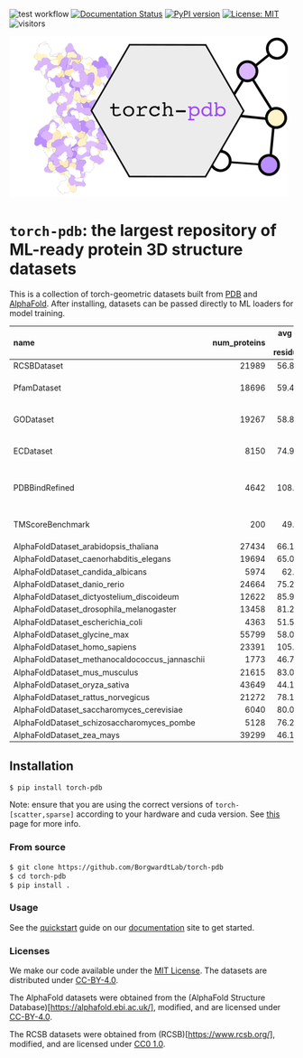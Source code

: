 [pypi-img]: https://img.shields.io/pypi/v/torch-pdb

[pypi-url]: https://pypi.org/project/torch-pdb

![test workflow](https://github.com/BorgwardtLab/torch-pdb/actions/workflows/build.yml/badge.svg)
[![Documentation Status](https://readthedocs.org/projects/torch-pdb/badge/?version=latest)](https://torch-pdb.readthedocs.io/en/latest/?badge=latest)
[![PyPI version][pypi-img]][pypi-url]
[![License: MIT](https://img.shields.io/badge/License-MIT-yellow.svg)](https://raw.githubusercontent.com/BorgwardtLab/torch-pdb/main/LICENSE)
![visitors](https://visitor-badge.glitch.me/badge?page_id=BorgwardtLab.torch-pdb)


![](images/torch-pdb.png)

# `torch-pdb`: the largest repository of ML-ready protein 3D structure datasets

This is a collection of torch-geometric datasets built from [PDB](https://www.rcsb.org/) and [AlphaFold](https://alphafold.ebi.ac.uk/).
After installing, datasets can be passed directly to ML loaders for model training.


| name                                           |   num_proteins |   avg size (# residues) | property                                | values      | type                      |
|:-----------------------------------------------|---------------:|------------------------:|:----------------------------------------|:------------|:--------------------------|
| RCSBDataset                                    |          21989 |                 56.8898 | -                                     | -         | -                       |
| PfamDataset                                    |          18696 |                 59.4297 | Protein Family (Pfam)                   | 5215 (root) | Categorical, Hierarchical |
| GODataset                                      |          19267 |                 58.8485 | Gene Ontology (GO)                      | 101 (root)  | Categorical, Hierarchical |
| ECDataset                                      |           8150 |                 74.9618 | Enzyme Classification (`EC`)            | 2173        | Categorical               |
| PDBBindRefined                                 |           4642 |                108.806  | Small Mol. Binding Site (residue-level) | 2           | Binary                    |
| TMScoreBenchmark                               |            200 |                 49.458  | TM Score                                | [0-1]       | Real-valued, Pairwise     |
| AlphaFoldDataset_arabidopsis_thaliana          |          27434 |                 66.1312 | -                                     | -         | -                       |
| AlphaFoldDataset_caenorhabditis_elegans        |          19694 |                 65.0678 | -                                     | -         | -                       |
| AlphaFoldDataset_candida_albicans              |           5974 |                 62.782  | -                                     | -         | -                       |
| AlphaFoldDataset_danio_rerio                   |          24664 |                 75.2797 | -                                     | -         | -                       |
| AlphaFoldDataset_dictyostelium_discoideum      |          12622 |                 85.9275 | -                                     | -         | -                       |
| AlphaFoldDataset_drosophila_melanogaster       |          13458 |                 81.2947 | -                                     | -         | -                       |
| AlphaFoldDataset_escherichia_coli              |           4363 |                 51.5408 | -                                     | -         | -                       |
| AlphaFoldDataset_glycine_max                   |          55799 |                 58.0664 | -                                     | -         | -                       |
| AlphaFoldDataset_homo_sapiens                  |          23391 |                105.457  | -                                     | -         | -                       |
| AlphaFoldDataset_methanocaldococcus_jannaschii |           1773 |                 46.7467 | -                                     | -         | -                       |
| AlphaFoldDataset_mus_musculus                  |          21615 |                 83.0434 | -                                     | -         | -                       |
| AlphaFoldDataset_oryza_sativa                  |          43649 |                 44.1931 | -                                     | -         | -                       |
| AlphaFoldDataset_rattus_norvegicus             |          21272 |                 78.1547 | -                                     | -         | -                       |
| AlphaFoldDataset_saccharomyces_cerevisiae      |           6040 |                 80.0745 | -                                     | -         | -                       |
| AlphaFoldDataset_schizosaccharomyces_pombe     |           5128 |                 76.2427 | -                                     | -         | -                       |
| AlphaFoldDataset_zea_mays                      |          39299 |                 46.1618 | -                                     | -         | -                       |



## Installation


```
$ pip install torch-pdb
```

Note: ensure that you are using the correct versions of `torch-[scatter,sparse]` according to your hardware and cuda version. See [this](https://pytorch-geometric.readthedocs.io/en/latest/notes/installation.html#installation-via-pip-wheels) page for more info.


### From source

```
$ git clone https://github.com/BorgwardtLab/torch-pdb
$ cd torch-pdb
$ pip install .
```

### Usage

See the [quickstart](https://torch-pdb.readthedocs.io/en/latest/notes/quickstart.html) guide on our [documentation](https://torch-pdb.readthedocs.io/en/latest/index.html) site to get started.

### Licenses

We make our code available under the [MIT License](https://github.com/BorgwardtLab/torch-pdb/blob/main/LICENSE). The datasets are distributed under [CC-BY-4.0](https://creativecommons.org/licenses/by/4.0/).

The AlphaFold datasets were obtained from the (AlphaFold Structure Database)[https://alphafold.ebi.ac.uk/], modified, and are licensed under [CC-BY-4.0](https://creativecommons.org/licenses/by/4.0/).

The RCSB datasets were obtained from (RCSB)[https://www.rcsb.org/], modified, and are licensed under [CC0 1.0](https://creativecommons.org/publicdomain/zero/1.0/).
